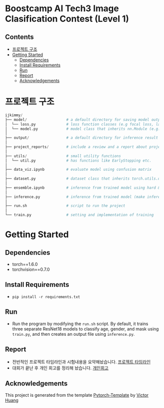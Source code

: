 # Boostcamp AI Tech3 Image Clasification Contest (Level 1)

## Contents
- [프로젝트 구조](#프로젝트-구조)
- [Getting Started](#Getting-Started)
   - [Dependencies](#Dependencies)
   - [Install Requirements](#Install-Requirements)
   - [Run](#Run)
   - [Report](#Report)
   - [Acknowledgements](#Acknowledgements)

# 프로젝트 구조

```python
ijkimmy/
├── model/                  # a default directory for saving model output
│  └── loss.py              # loss function classes (e.g focal loss, label smoothing loss, f1 loss)
│  └── model.py             # model class that inherits nn.Module (e.g. PretrainedModels, VGGFace)
│
├── output/                 # a default directory for inference result files 
│
├── project_reports/        # include a review and a report about project timeline and 
│
├── utils/                  # small utility functions
│  └── util.py	            # has functions like EarlyStopping etc.
│
├── data_viz.ipynb          # evaluate model using confusion matrix
│
├── dataset.py              # dataset class that inherits torch.utils.data.Dataset
│
├── ensemble.ipynb          # inference from trained model using hard & soft voting (ensemble)
│
├── inference.py            # inference from trained model (make inference result to csv form)
│
├── run.sh                  # script to run the project 
│
└── train.py                # setting and implementation of training
```


# Getting Started    
## Dependencies
- torch==1.6.0
- torchvision==0.7.0                                                              

## Install Requirements
- `pip install -r requirements.txt`

## Run
- Run the program by modifying the `run.sh` script. By default, it trains three separate ResNet18 models to classify age, gender, and mask using `train.py`, and then creates an output file using `inference.py`.

## Report
- 전반적인 프로젝트 타임라인과 시험내용을 요약해놨습니다. [프로젝트 타임라인](./project_reports/project_timeline.md)
- 대회가 끝난 후 개인 회고를 정리해 놨습니다. [개인회고](./project_reports/afterthoughts.md)

## Acknowledgements
This project is generated from the template [Pytorch-Template](https://github.com/victoresque/pytorch-template) by [Victor Huang](https://github.com/victoresque)
